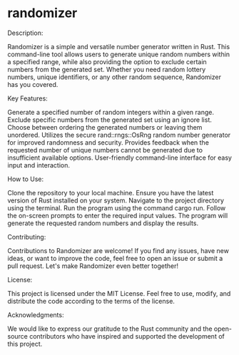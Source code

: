 # randomizer

Description:

Randomizer is a simple and versatile number generator written in Rust. This command-line tool allows users to generate unique random numbers within a specified range, while also providing the option to exclude certain numbers from the generated set. Whether you need random lottery numbers, unique identifiers, or any other random sequence, Randomizer has you covered.

Key Features:

Generate a specified number of random integers within a given range.
Exclude specific numbers from the generated set using an ignore list.
Choose between ordering the generated numbers or leaving them unordered.
Utilizes the secure rand::rngs::OsRng random number generator for improved randomness and security.
Provides feedback when the requested number of unique numbers cannot be generated due to insufficient available options.
User-friendly command-line interface for easy input and interaction.

How to Use:

Clone the repository to your local machine.
Ensure you have the latest version of Rust installed on your system.
Navigate to the project directory using the terminal.
Run the program using the command cargo run.
Follow the on-screen prompts to enter the required input values.
The program will generate the requested random numbers and display the results.

Contributing:

Contributions to Randomizer are welcome! If you find any issues, have new ideas, or want to improve the code, feel free to open an issue or submit a pull request. Let's make Randomizer even better together!

License:

This project is licensed under the MIT License. Feel free to use, modify, and distribute the code according to the terms of the license.

Acknowledgments:

We would like to express our gratitude to the Rust community and the open-source contributors who have inspired and supported the development of this project.
